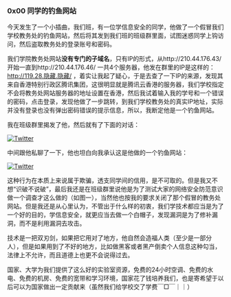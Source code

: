 ### 0x00 同学的钓鱼网站

今天发生了一个小插曲，我们班，有一位学信息安全的同学，他做了一个假冒我们学校教务处的钓鱼网站，然后将其发到我们班的班级群里面，试图迷惑同学上钩访问，然后盗取教务处的登录账号和密码。

我们学院教务处网站**没有专门的子域名**，只有IP的形式，从http://210.44.176.43/ 开始一直到http://210.44.176.46/ 一共4个服务器，他发在群里的IP是这样的：http://119.28.隐藏.隐藏/ ，着实让我起了疑心，于是去查了一下IP的来源，发现其来自香港特别行政区腾讯集团，这很明显就是腾讯云香港的服务器，我们学校指定不会将教务处网站服务器的地址设置在香港，然后我试着输入我的学号和一个错误的密码，点击登录，发现他做了一步跳转，到我们学校教务处的真实IP地址，实际并没有登录也没有弹出密码错误的提示信息，所以，我断定他是一个钓鱼网站。

我在班级群里揭发了他，然后就有了下面的对话：

[![Twitter](https://bucket.shaoqunliu.cn/image/0145.png)](https://bucket.shaoqunliu.cn/image/0145.png)

中间跟他私聊了一下，他也坦白向我承认这是他做的一个钓鱼网站：

[![Twitter](https://bucket.shaoqunliu.cn/image/0146.png)](https://bucket.shaoqunliu.cn/image/0146.png)

这种行为在本质上来说属于欺骗，透支同学间的信用，是不可取的。但是我又不想“识破不说破”，最后我还是在班级群里说他是为了测试大家的网络安全防范意识做一个调查才这么做的（如图一），当然他也按我的要求关闭了那个假冒的教务处网站。但是我还是从心里认为，不管出于什么样的初衷，我们学技术都应当是为了一个好的目的，学信息安全，就更应当去做一个白帽子，发现漏洞是为了修补漏洞，而不是利用漏洞去攻击。

技术是一把双刃剑，如果把它用对了地方，他自然会造福人类（至少是一部分人），但是如果用到了不好的地方，比如做黑客或者黑产倒卖个人信息这种勾当，法律上不允许，而且道德上也更不会说得过去。

国家、大学为我们提供了这么好的实验室资源，免费的24小时空调、免费的水电、免费的机房、免费的宽带和学习环境，国家花了钱培养我们，也是寄希望于以后可以为国家做出一定贡献来（虽然我们给学校交了学费￣□￣｜｜）
